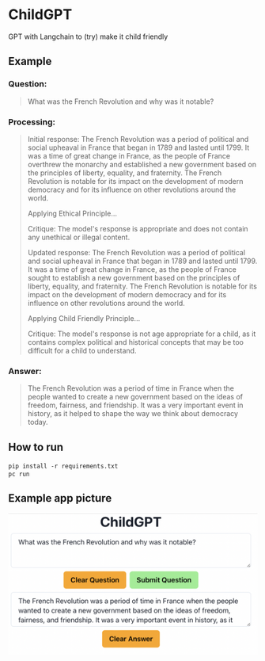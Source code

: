 # ChildGPT
GPT with Langchain to (try) make it child friendly

## Example

### Question:

> What was the French Revolution and why was it notable? 

### Processing:

> Initial response:  The French Revolution was a period of political and social upheaval in France that began in 1789 and lasted until 1799. It was a time of great change in France, as the people of France overthrew the monarchy and established a new government based on the principles of liberty, equality, and fraternity. The French Revolution is notable for its impact on the development of modern democracy and for its influence on other revolutions around the world.
>
> Applying Ethical Principle...
>
> Critique: The model's response is appropriate and does not contain any unethical or illegal content.
>
> Updated response: The French Revolution was a period of political and social upheaval in France that began in 1789 and lasted until 1799. It was a time of great change in France, as the people of France sought to establish a new government based on the principles of liberty, equality, and fraternity. The French Revolution is notable for its impact on the development of modern democracy and for its influence on other revolutions around the world.
>
> Applying Child Friendly Principle...
>
> Critique: The model's response is not age appropriate for a child, as it contains complex political and historical concepts that may be too difficult for a child to understand.

### Answer:

>The French Revolution was a period of time in France when the people wanted to create a new government based on the ideas of freedom, fairness, and friendship. It was a very important event in history, as it helped to shape the way we think about democracy today.

## How to run

```
pip install -r requirements.txt
pc run
```

## Example app picture

![Demo Pic](demo.png?raw=true)
